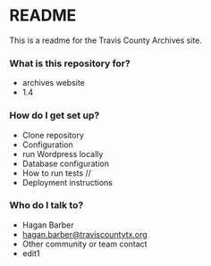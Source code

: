 # README

This is a readme for the Travis County Archives site.

### What is this repository for?

- archives website
- 1.4

### How do I get set up?

- Clone repository
- Configuration
- run Wordpress locally
- Database configuration
- How to run tests //
- Deployment instructions

### Who do I talk to?

- Hagan Barber
- hagan.barber@traviscountytx.org
- Other community or team contact
- edit1
